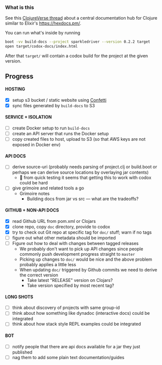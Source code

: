 ### What is this

See this [ClojureVerse thread](https://clojureverse.org/t/creating-a-central-documentation-repository-website-codox-complications/1287/) 
about a central documentation hub for Clojure similar to Elixir's https://hexdocs.pm/.


You can run what's inside by running

```sh
boot -vv build-docs --project sparkledriver --version 0.2.2 target
open target/codox-docs/index.html
```

After that `target/` will contain a codox build for the project at the given version.

## Progress

#### HOSTING

- [x] setup s3 bucket / static website using [Confetti](https://github.com/confetti-clj/confetti)
- [x] sync files generated by `build-docs` to S3

#### SERVICE + ISOLATION

- [ ] create Docker setup to run `build-docs`
- [ ] create an API server that runs the Docker setup
- [ ] copy created files to host, upload to S3 (so that AWS keys are not exposed in Docker env)

#### API DOCS

- [ ] derive source-uri (probably needs parsing of project.clj or build.boot or perhaps we can derive source locations by overlaying jar contents)
  - :face_with_head_bandage: from quick testing it seems that getting this to work with codox could be hard
- [ ] give grimoire and related tools a go
  - Grimoire notes
    - Building docs from jar vs src — what are the tradeoffs?

#### GITHUB + NON-API DOCS

- [x] read Github URL from pom.xml or Clojars
- [x] clone repo, copy `doc` directory, provide to codox
- [x] try to check out Git repo at specific tag for `doc/` stuff; warn if no tags
- [ ] figure out what other metadata should be imported
- [ ] Figure out how to deal with changes between tagged releases
  - We probably don't want to pick up API changes since people commonly push development progress straight to `master`
  - Picking up changes to `doc/` would be nice and the above problem probably applies a little less
  - When updating `doc/` triggered by Github commits we need to derive the correct version
    - Take latest "RELEASE" version on Clojars?
    - Take version specified by most recent tag?

#### LONG SHOTS

- [ ] think about discovery of projects with same group-id
- [ ] think about how something like dynadoc (interactive docs) could be integrated
- [ ] think about how stack style REPL examples could be integrated

#### BOT

- [ ] notify people that there are api docs available for a jar they just published 
- [ ] nag them to add some plain text documentation/guides
